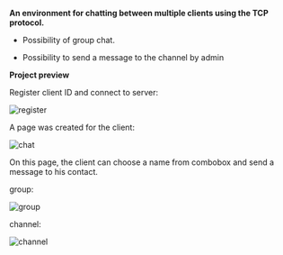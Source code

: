 **An environment for chatting between multiple clients using the TCP protocol.** 

- Possibility of group chat.

- Possibility to send a message to the channel by admin




**Project preview**

Register client ID and connect to server:

![register](https://user-images.githubusercontent.com/69106891/102668210-9678bd00-41a0-11eb-88cd-b72bf519ee19.jpg)

A page was created for the client:

![chat](https://user-images.githubusercontent.com/69106891/102668313-d8096800-41a0-11eb-928c-0fcce6923555.png)

On this page, the client can choose a name from combobox and send a message to his contact.

group:

![group](https://user-images.githubusercontent.com/69106891/102668602-9200d400-41a1-11eb-9e76-9cf1e77a70b9.png)

channel:

![channel](https://user-images.githubusercontent.com/69106891/102668653-b492ed00-41a1-11eb-9005-01dfddd88bca.png)
